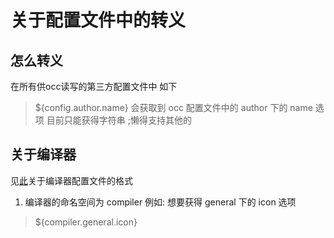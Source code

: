# 关于配置文件中的转义
## 怎么转义
在所有供occ读写的第三方配置文件中
如下
> ${config.author.name}
会获取到 occ 配置文件中的 author 下的 name 选项
目前只能获得字符串 ;懒得支持其他的

## 关于编译器
见[此](./formats.md#编译器配置文件)关于编译器配置文件的格式
1. 编译器的命名空间为 compiler 
例如: 
想要获得 general 下的 icon 选项
> ${compiler.general.icon}


